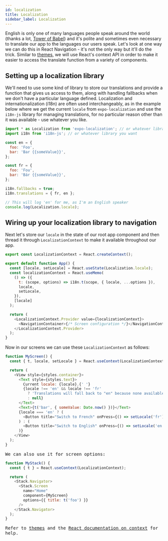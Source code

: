```yaml
---
id: localization
title: Localization
sidebar_label: Localization
---
```


English is only one of many languages people speak around the world (thanks a lot, [Tower of Babel](https://en.wikipedia.org/wiki/Tower_of_Babel)) and it's polite and sometimes even necessary to translate our app to the languages our users speak. Let's look at one way we can do this in React Navigation - it's not the only way but it'll do the trick. Similar to [themes](themes.md), we will use React's context API in order to make it easier to access the translate function from a variety of components.

## Setting up a localization library

We'll need to use some kind of library to store our translations and provide a function that gives us access to them, along with handling fallbacks when we don't have a particular language defined. Localization and internationalization (i18n) are often used interchangeably, as in the example below where we get the current `locale` from `expo-localization` and use the `i18n-js` library for managing translations, for no particular reason other than it was available - use whatever you like.

```jsx
import * as Localization from 'expo-localization'; // or whatever library you want
import i18n from 'i18n-js'; // or whatever library you want

const en = {
  foo: 'Foo',
  bar: 'Bar {{someValue}}',
};

const fr = {
  foo: 'Fou',
  bar: 'Bár {{someValue}}',
};

i18n.fallbacks = true;
i18n.translations = { fr, en };

// This will log 'en' for me, as I'm an English speaker
console.log(Localization.locale);
```

## Wiring up your localization library to navigation

Next let's store our `locale` in the state of our root app component and then thread it through `LocalizationContext` to make it available throughout our app.

```js
export const LocalizationContext = React.createContext();

export default function App() {
  const [locale, setLocale] = React.useState(Localization.locale);
  const localizationContext = React.useMemo(
    () => ({
      t: (scope, options) => i18n.t(scope, { locale, ...options }),
      locale,
      setLocale,
    }),
    [locale]
  );

  return (
    <LocalizationContext.Provider value={localizationContext}>
      <NavigationContainer>{/* Screen configuration */}</NavigationContainer>
    </LocalizationContext.Provider>
  );
}
```

Now in our screens we can use these `LocalizationContext` as follows:

<samp id="localization" />

```js
function MyScreen() {
  const { t, locale, setLocale } = React.useContext(LocalizationContext);

  return (
    <View style={styles.container}>
      <Text style={styles.text}>
        Current locale: {locale}.{' '}
        {locale !== 'en' && locale !== 'fr'
          ? 'Translations will fall back to "en" because none available'
          : null}
      </Text>
      <Text>{t('bar', { someValue: Date.now() })}</Text>
      {locale === 'en' ? (
        <Button title="Switch to French" onPress={() => setLocale('fr')} />
      ) : (
        <Button title="Switch to English" onPress={() => setLocale('en')} />
      )}
    </View>
  );
}
```

We can also use it for screen options:

<samp id="localization-with-title" />

```js
function MyStack() {
  const { t } = React.useContext(LocalizationContext);

  return (
    <Stack.Navigator>
      <Stack.Screen
        name="Home"
        component={MyScreen}
        options={{ title: t('foo') }}
      />
    </Stack.Navigator>
  );
}
```

Refer to [themes](themes.md) and the [React documentation on context](https://reactjs.org/docs/context.html) for help.

